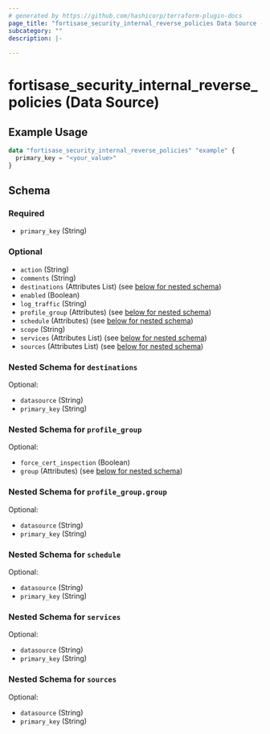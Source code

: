 ```yaml
---
# generated by https://github.com/hashicorp/terraform-plugin-docs
page_title: "fortisase_security_internal_reverse_policies Data Source - fortisase"
subcategory: ""
description: |-
  
---
```


# fortisase_security_internal_reverse_policies (Data Source)



## Example Usage

```terraform
data "fortisase_security_internal_reverse_policies" "example" {
  primary_key = "<your_value>"
}
```

<!-- schema generated by tfplugindocs -->
## Schema

### Required

- `primary_key` (String)

### Optional

- `action` (String)
- `comments` (String)
- `destinations` (Attributes List) (see [below for nested schema](#nestedatt--destinations))
- `enabled` (Boolean)
- `log_traffic` (String)
- `profile_group` (Attributes) (see [below for nested schema](#nestedatt--profile_group))
- `schedule` (Attributes) (see [below for nested schema](#nestedatt--schedule))
- `scope` (String)
- `services` (Attributes List) (see [below for nested schema](#nestedatt--services))
- `sources` (Attributes List) (see [below for nested schema](#nestedatt--sources))

<a id="nestedatt--destinations"></a>
### Nested Schema for `destinations`

Optional:

- `datasource` (String)
- `primary_key` (String)


<a id="nestedatt--profile_group"></a>
### Nested Schema for `profile_group`

Optional:

- `force_cert_inspection` (Boolean)
- `group` (Attributes) (see [below for nested schema](#nestedatt--profile_group--group))

<a id="nestedatt--profile_group--group"></a>
### Nested Schema for `profile_group.group`

Optional:

- `datasource` (String)
- `primary_key` (String)



<a id="nestedatt--schedule"></a>
### Nested Schema for `schedule`

Optional:

- `datasource` (String)
- `primary_key` (String)


<a id="nestedatt--services"></a>
### Nested Schema for `services`

Optional:

- `datasource` (String)
- `primary_key` (String)


<a id="nestedatt--sources"></a>
### Nested Schema for `sources`

Optional:

- `datasource` (String)
- `primary_key` (String)
